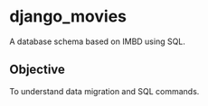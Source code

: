 # django_movies
A database schema based on IMBD using SQL.
## Objective
To understand data migration and SQL commands.  
